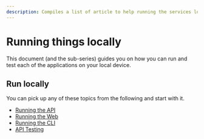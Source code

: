 ```yaml
---
description: Compiles a list of article to help running the services locally
---
```


# Running things locally

This document (and the sub-series) guides you on how you can run and test each of the applications on your local device.

## Run locally

You can pick up any of these topics from the following and start with it.

- [Running the API](running-the-api.md)
- [Running the Web](running-the-web.md)
- [Running the CLI](running-the-cli.md)
- [API Testing](api-testing.md)
